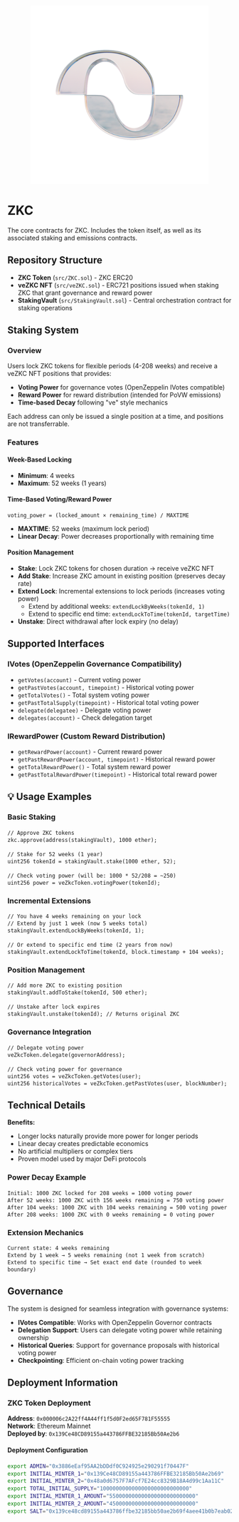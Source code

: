 <p align="center">
  <img src="Boundless.png" alt="Boundless" width="400">
</p>

# ZKC

The core contracts for ZKC. Includes the token itself, as well as its associated staking and emissions contracts.

## Repository Structure

- **ZKC Token** (`src/ZKC.sol`) - ZKC ERC20
- **veZKC NFT** (`src/veZKC.sol`) - ERC721 positions issued when staking ZKC that grant governance and reward power
- **StakingVault** (`src/StakingVault.sol`) - Central orchestration contract for staking operations

## Staking System

### Overview

Users lock ZKC tokens for flexible periods (4-208 weeks) and receive a veZKC NFT positions that provides:
- **Voting Power** for governance votes (OpenZeppelin IVotes compatible)
- **Reward Power** for reward distribution (intended for PoVW emissions)
- **Time-based Decay** following "ve" style mechanics

Each address can only be issued a single position at a time, and positions are not transferrable.

### Features

#### Week-Based Locking
- **Minimum**: 4 weeks
- **Maximum**: 52 weeks (1 years)

#### Time-Based Voting/Reward Power
```
voting_power = (locked_amount × remaining_time) / MAXTIME
```
- **MAXTIME**: 52 weeks (maximum lock period)
- **Linear Decay**: Power decreases proportionally with remaining time

#### Position Management
- **Stake**: Lock ZKC tokens for chosen duration → receive veZKC NFT
- **Add Stake**: Increase ZKC amount in existing position (preserves decay rate)
- **Extend Lock**: Incremental extensions to lock periods (increases voting power)
  - Extend by additional weeks: `extendLockByWeeks(tokenId, 1)`
  - Extend to specific end time: `extendLockToTime(tokenId, targetTime)`
- **Unstake**: Direct withdrawal after lock expiry (no delay)

## Supported Interfaces

### IVotes (OpenZeppelin Governance Compatibility)
- `getVotes(account)` - Current voting power
- `getPastVotes(account, timepoint)` - Historical voting power
- `getTotalVotes()` - Total system voting power
- `getPastTotalSupply(timepoint)` - Historical total voting power
- `delegate(delegatee)` - Delegate voting power
- `delegates(account)` - Check delegation target

### IRewardPower (Custom Reward Distribution)
- `getRewardPower(account)` - Current reward power
- `getPastRewardPower(account, timepoint)` - Historical reward power
- `getTotalRewardPower()` - Total system reward power
- `getPastTotalRewardPower(timepoint)` - Historical total reward power

## 💡 Usage Examples

### Basic Staking
```solidity
// Approve ZKC tokens
zkc.approve(address(stakingVault), 1000 ether);

// Stake for 52 weeks (1 year)
uint256 tokenId = stakingVault.stake(1000 ether, 52);

// Check voting power (will be: 1000 * 52/208 = ~250)
uint256 power = veZkcToken.votingPower(tokenId);
```

### Incremental Extensions
```solidity
// You have 4 weeks remaining on your lock
// Extend by just 1 week (now 5 weeks total)
stakingVault.extendLockByWeeks(tokenId, 1);

// Or extend to specific end time (2 years from now)
stakingVault.extendLockToTime(tokenId, block.timestamp + 104 weeks);
```

### Position Management
```solidity
// Add more ZKC to existing position
stakingVault.addToStake(tokenId, 500 ether);

// Unstake after lock expires
stakingVault.unstake(tokenId); // Returns original ZKC
```

### Governance Integration
```solidity
// Delegate voting power
veZkcToken.delegate(governorAddress);

// Check voting power for governance
uint256 votes = veZkcToken.getVotes(user);
uint256 historicalVotes = veZkcToken.getPastVotes(user, blockNumber);
```

## Technical Details

**Benefits:**
- Longer locks naturally provide more power for longer periods
- Linear decay creates predictable economics
- No artificial multipliers or complex tiers
- Proven model used by major DeFi protocols

### Power Decay Example
```
Initial: 1000 ZKC locked for 208 weeks = 1000 voting power
After 52 weeks: 1000 ZKC with 156 weeks remaining = 750 voting power  
After 104 weeks: 1000 ZKC with 104 weeks remaining = 500 voting power
After 208 weeks: 1000 ZKC with 0 weeks remaining = 0 voting power
```

### Extension Mechanics
```
Current state: 4 weeks remaining
Extend by 1 week → 5 weeks remaining (not 1 week from scratch)
Extend to specific time → Set exact end date (rounded to week boundary)
```

## Governance

The system is designed for seamless integration with governance systems:

- **IVotes Compatible**: Works with OpenZeppelin Governor contracts
- **Delegation Support**: Users can delegate voting power while retaining ownership
- **Historical Queries**: Support for governance proposals with historical voting power
- **Checkpointing**: Efficient on-chain voting power tracking

## Deployment Information

### ZKC Token Deployment

**Address**: `0x000006c2A22ff4A44ff1f5d0F2ed65F781F55555`  
**Network**: Ethereum Mainnet  
**Deployed by**: `0x139Ce48CD89155a443786FFBE32185Bb50Ae2b6`

#### Deployment Configuration
```bash
export ADMIN="0x3886eEaf95AA2bDDdf0C924925e290291f70447F"
export INITIAL_MINTER_1="0x139Ce48CD89155a443786FFBE32185Bb50Ae2b69"
export INITIAL_MINTER_2="0x48a0d6757F7AFcf7E24cc8329B18A4d99c1Aa11C"
export TOTAL_INITIAL_SUPPLY="1000000000000000000000000000"
export INITIAL_MINTER_1_AMOUNT="550000000000000000000000000"
export INITIAL_MINTER_2_AMOUNT="450000000000000000000000000"
export SALT="0x139ce48cd89155a443786ffbe32185bb50ae2b69f4aee41b0b7eab02dfb6ff33"
```